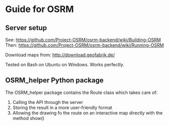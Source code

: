 
Guide for OSRM
==============


Server setup
------------
See: https://github.com/Project-OSRM/osrm-backend/wiki/Building-OSRM
Then: https://github.com/Project-OSRM/osrm-backend/wiki/Running-OSRM

Download maps from: http://download.geofabrik.de/

Tested on Bash on Ubuntu on Windows. Works perfectly.


OSRM_helper Python package
--------------------------

The OSRM_helper package contains the Route class which takes care of:
1. Calling the API through the server
2. Storing the result in a more user-friendly format
3. Allowing the drawing fo the route on an interactive map directly with the method show()
